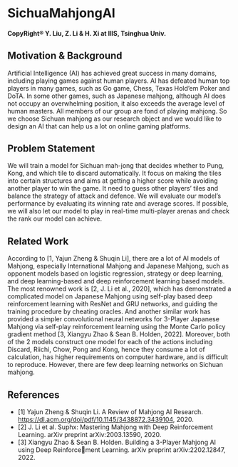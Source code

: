 # SichuaMahjongAI
#### CopyRight® Y. Liu, Z. Li & H. Xi at IIIS, Tsinghua Univ.
## Motivation & Background 
Artificial Intelligence (AI) has achieved great success in many domains, including playing games against human players. AI has defeated human top players in many games, such as Go game, Chess, Texas Hold’em Poker and DoTA. In some other games, such as Japanese mahjong, although AI does not occupy an overwhelming position, it also exceeds the average level of human masters. All members of our group are fond of playing mahjong. So we choose Sichuan mahjong as our research object and we would like to design an AI that can help us a lot on online gaming platforms.
## Problem Statement 
We will train a model for Sichuan mah-jong that decides whether to Pung, Kong, and which tile to discard automatically. It focus on making the tiles into certain structures and aims at getting a higher score while avoiding another player to win the game. It need to guess other players’ tiles and balance the strategy of attack and defence. We will evaluate our model’s performance by evaluating its winning rate and average scores. If possible, we will also let our model to play in real-time multi-player arenas and check the rank our model can achieve.
## Related Work 
According to [1, Yajun Zheng & Shuqin Li], there are a lot of AI models of Mahjong, especially International Mahjong and Japanese Mahjong, such as opponent models based on logistic regression, strategy or deep learning, and deep learning-based and deep reinforcement learning based models. The most renowned work is [2, J. Li et al., 2020], which has demonstrated a complicated model on Japanese Mahjong using self-play based deep reinforcement learning with ResNet and GRU networks, and guiding the training procedure by cheating oracles. And another similar work has provided a simpler convolutional neural networks for 3-Player Japanese Mahjong via self-play reinforcement learning using the Monte Carlo policy gradient method [3, Xiangyu Zhao & Sean B. Holden, 2022]. Moreover, both of the 2 models construct one model for each of the actions including Discard, Riichi, Chow, Pong and Kong, hence they consume a lot of calculation, has higher requirements on computer hardware, and is difficult to reproduce. However, there are few deep learning networks on Sichuan mahjong.
## References
+ [1] Yajun Zheng & Shuqin Li. A Review of Mahjong AI Research. https://dl.acm.org/doi/pdf/10.1145/3438872.3439104, 2020.
+ [2] J. Li et al. Suphx: Mastering Mahjong with Deep Reinforcement Learning. arXiv preprint arXiv:2003.13590, 2020.
+ [3] Xiangyu Zhao & Sean B. Holden. Building a 3-Player Mahjong AI using Deep Reinforcement Learning. arXiv preprint arXiv:2202.12847, 2022.
